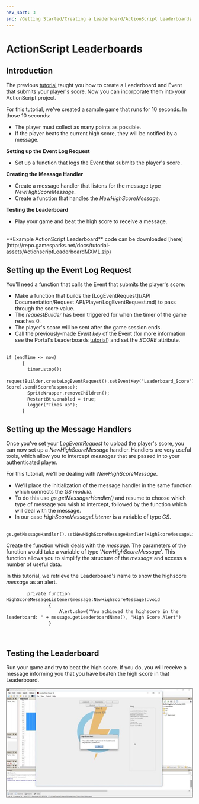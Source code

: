 ```yaml
---
nav_sort: 3
src: /Getting Started/Creating a Leaderboard/ActionScript Leaderboards.md
---
```


# ActionScript Leaderboards

## Introduction

The previous [tutorial](./README.md) taught you how to create a Leaderboard and Event that submits your player's score. Now you can incorporate them into your ActionScript project.

For this tutorial, we've created a sample game that runs for 10 seconds. In those 10 seconds:
* The player must collect as many points as possible.
* If the player beats the current high score, they will be notified by a message.


**Setting up the Event Log Request**

  * Set up a function that logs the Event that submits the player's score.

**Creating the Message Handler**

  * Create a message handler that listens for the message type *NewHighScoreMessage*.
  * Create a function that handles the *NewHighScoreMessage*.

**Testing the Leaderboard**

  * Play your game and beat the high score to receive a message.

</br>
**Example ActionScript Leaderboard** code can be downloaded [here](http://repo.gamesparks.net/docs/tutorial-assets/ActionscriptLeaderboardMXML.zip)

## Setting up the Event Log Request

You'll need a function that calls the Event that submits the player's score:
* Make a function that builds the [LogEventRequest](/API Documentation/Request API/Player/LogEventRequest.md) to pass through the score value.
* The *requestBuilder* has been triggered for when the timer of the game reaches 0.
* The player's score will be sent after the game session ends.
* Call the previously-made *Event key* of the Event (for more information see the Portal's Leaderboards [tutorial](./README.md)) and set the *SCORE* attribute.

```

if (endTime <= now)
	  {
		timer.stop();
		requestBuilder.createLogEventRequest().setEventKey("Leaderboard_Score").setNumberEventAttribute("SCORE", Score).send(ScoreResponse);
		SpriteWrapper.removeChildren();
		RestartBtn.enabled = true;
		logger("Times up");
	  }

```

## Setting up the Message Handlers

Once you've set your *LogEventRequest* to upload the player's score, you can now set up a *NewHighScoreMessage* handler. Handlers are very useful tools, which allow you to intercept *messages* that are passed in to your authenticated player.

For this tutorial, we'll be dealing with *NewHighScoreMessage*.
* We'll place the initialization of the message handler in the same function which connects the *GS* *module*.
* To do this use *gs.getMessagerHandler()* and resume to choose which type of message you wish to intercept, followed by the function which will deal with the message.
* In our case *HighScoreMessageListener* is a variable of type *GS*.

```
    	gs.getMessageHandler().setNewHighScoreMessageHandler(HighScoreMessageListener);

```

Create the function which deals with the *message*. The parameters of the function would take a variable of type '*NewHighScoreMessage*'. This function allows you to simplify the structure of the *message* and access a number of useful data.

In this tutorial, we retrieve the Leaderboard's name to show the highscore *message* as an alert.

```
    	private function HighScoreMessageListener(message:NewHighScoreMessage):void
    			{
    				Alert.show("You achieved the highscore in the leaderboard: " + message.getLeaderboardName(), "High Score Alert")
    			}
```

 

## Testing the Leaderboard

Run your game and try to beat the high score. If you do, you will receive a message informing you that you have beaten the high score in that Leaderboard.

![l](img/AS/1.jpg)
